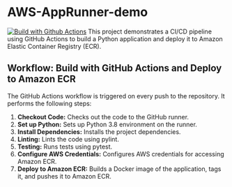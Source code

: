 # AWS-AppRunner-demo
[![Build with Github Actions](https://github.com/jithsg/AWS-AppRunner-demo/actions/workflows/main.yml/badge.svg)](https://github.com/jithsg/AWS-AppRunner-demo/actions/workflows/main.yml)
This project demonstrates a CI/CD pipeline using GitHub Actions to build a Python application and deploy it to Amazon Elastic Container Registry (ECR).

## Workflow: Build with GitHub Actions and Deploy to Amazon ECR

The GitHub Actions workflow is triggered on every push to the repository. It performs the following steps:

1. **Checkout Code:** Checks out the code to the GitHub runner.
2. **Set up Python:** Sets up Python 3.8 environment on the runner.
3. **Install Dependencies:** Installs the project dependencies.
4. **Linting:** Lints the code using pylint.
5. **Testing:** Runs tests using pytest.
6. **Configure AWS Credentials:** Configures AWS credentials for accessing Amazon ECR.
7. **Deploy to Amazon ECR:** Builds a Docker image of the application, tags it, and pushes it to Amazon ECR.
